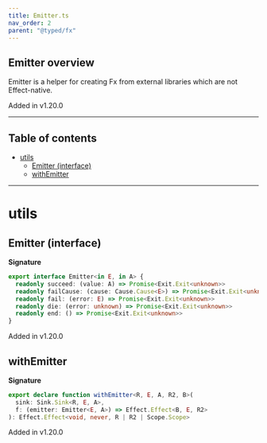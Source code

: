 ```yaml
---
title: Emitter.ts
nav_order: 2
parent: "@typed/fx"
---
```


## Emitter overview

Emitter is a helper for creating Fx from external libraries which are not Effect-native.

Added in v1.20.0

---

<h2 class="text-delta">Table of contents</h2>

- [utils](#utils)
  - [Emitter (interface)](#emitter-interface)
  - [withEmitter](#withemitter)

---

# utils

## Emitter (interface)

**Signature**

```ts
export interface Emitter<in E, in A> {
  readonly succeed: (value: A) => Promise<Exit.Exit<unknown>>
  readonly failCause: (cause: Cause.Cause<E>) => Promise<Exit.Exit<unknown>>
  readonly fail: (error: E) => Promise<Exit.Exit<unknown>>
  readonly die: (error: unknown) => Promise<Exit.Exit<unknown>>
  readonly end: () => Promise<Exit.Exit<unknown>>
}
```

Added in v1.20.0

## withEmitter

**Signature**

```ts
export declare function withEmitter<R, E, A, R2, B>(
  sink: Sink.Sink<R, E, A>,
  f: (emitter: Emitter<E, A>) => Effect.Effect<B, E, R2>
): Effect.Effect<void, never, R | R2 | Scope.Scope>
```

Added in v1.20.0
